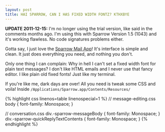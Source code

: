 ```yaml
---
layout: post
title: HAI SPARROW, CAN I HAS FIXED WIDTH FONTZ? KTHXBYE
---
```


__UPDATE 2011-12-15:__ I'm no longer using the trial version, like said in the comments months ago. I'm using this with Sparrow Version 1.5 (1043) and it's working flawless. No code signatures problems either.

Gotta say, I just love the [Sparrow Mail App](http://www.sparrowmailapp.com/)! It's interface is simple and clean. It just does everything you need, and nothing you don't.

Only one thing I can complain: Why in hell I can't set a fixed width font for plain text messages? I don't like HTML emails and I never use that fancy editor. I like plain old fixed fonts! Just like my terminal.

If you're like me, dark days are over! All you need is tweak some CSS and voila! Inside `/Applications/Sparrow.app/Contents/Resources/`

{% highlight css linenos=table linenospecial=1 %}
// message-editing.css
body { font-family: Monospace; }

// conversation.css
div.-sparrow-messageBody { font-family: Monospace; }
div.-sparrow-quickReplyTextContents { font-family: Monospace; }
{% endhighlight %}
